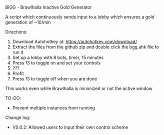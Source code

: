 BIGG - Brawlhalla Inactive Gold Generator

A script which continuously sends input to a lobby which ensures a gold generation of ~10/min

Directions:

  1.  Download Autohotkey at: https://autohotkey.com/download/
  2.  Extract the files from the github zip and double click the bgg.ahk file to run it
  3.  Set up a lobby with 8 bots, timer, 15 minutes
  4.  Press f3 to toggle on and set your controls
  5.  ???
  6.  Profit
  7.  Press f3 to toggle off when you are done

This works even while Brawlhalla is minimized or not the active window

TO-DO:

  * Prevent multiple instances from running

Change log:

  * V0.0.2: Allowed users to input their own control scheme
